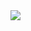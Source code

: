<img src="https://capsule-render.vercel.app/api?type=wave&color=gradient&customColorList=0,2,2,5,30&height=300&section=header&text=capsule%20render&fontSize=90" />
<!--
**cho-sy/cho-sy** is a ✨ _special_ ✨ repository because its `README.md` (this file) appears on your GitHub profile.

Here are some ideas to get you started:

- 🔭 I’m currently working on ...
- 🌱 I’m currently learning ...
- 👯 I’m looking to collaborate on ...
- 🤔 I’m looking for help with ...
- 💬 Ask me about ...
- 📫 How to reach me: ...
- 😄 Pronouns: ...
- ⚡ Fun fact: ...
-->
